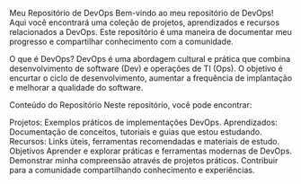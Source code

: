 Meu Repositório de DevOps
Bem-vindo ao meu repositório de DevOps! Aqui você encontrará uma coleção de projetos, aprendizados e recursos relacionados a DevOps. Este repositório é uma maneira de documentar meu progresso e compartilhar conhecimento com a comunidade.

O que é DevOps?
DevOps é uma abordagem cultural e prática que combina desenvolvimento de software (Dev) e operações de TI (Ops). O objetivo é encurtar o ciclo de desenvolvimento, aumentar a frequência de implantação e melhorar a qualidade do software.

Conteúdo do Repositório
Neste repositório, você pode encontrar:

Projetos: Exemplos práticos de implementações DevOps.
Aprendizados: Documentação de conceitos, tutoriais e guias que estou estudando.
Recursos: Links úteis, ferramentas recomendadas e materiais de estudo.
Objetivos
Aprender e explorar práticas e ferramentas modernas de DevOps.
Demonstrar minha compreensão através de projetos práticos.
Contribuir para a comunidade compartilhando conhecimento e experiências.
